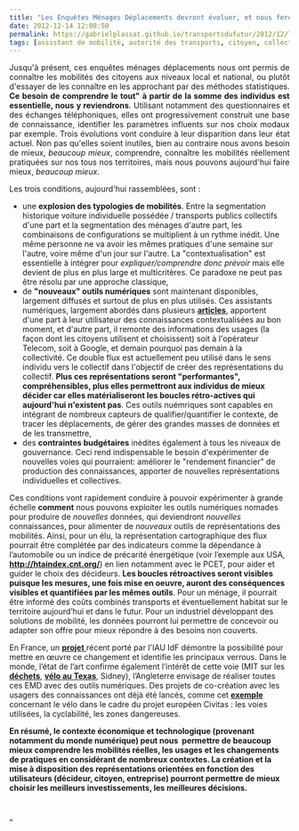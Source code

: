 ```yaml
---
title: "Les Enquêtes Ménages Déplacements devront évoluer, et nous ferons (beaucoup) mieux ..."
date: 2012-12-14 12:08:50
permalink: https://gabrielplassat.github.io/transportsdufutur/2012/12/les-enquetes-menages-deplacements-vont-disparaitre-mais-nous-ferons-beaucoup-mieux.html
tags: [assistant de mobilité, autorité des transports, citoyen, collectivité, enquete]
---
```


<p style="text-align: justify">Jusqu'à présent, ces enquêtes ménages déplacements nous ont permis de connaître les mobilités des citoyens aux niveaux local et national, ou plutôt d'essayer de les connaître en les approchant par des méthodes statistiques. <strong>Ce besoin de comprendre le tout" à partir de la somme des individus est essentielle, nous y reviendrons</strong>. Utilisant notamment des questionnaires et des échanges téléphoniques, elles ont progressivement construit une base de connaissance, identifier les paramètres influents sur nos choix modaux par exemple. Trois évolutions vont conduire à leur disparition dans leur état actuel. Non pas qu'elles soient inutiles, bien au contraire nous avons besoin de mieux, <em>beaucoup mieux</em>, comprendre, connaître les mobilités réellement pratiquées sur nos tous nos territoires, mais nous pouvons aujourd'hui faire mieux, <em>beaucoup mieux</em>.</p> <p style=""text-align: justify"">Les trois conditions, aujourd'hui rassemblées, sont : </p>   <!--more-->  <ul> <li> <div style=""text-align: justify"">une <strong>explosion des typologies de mobilités</strong>. Entre la segmentation historique voiture individuelle possédée / transports publics collectifs d'une part et la segmentation des ménages d'autre part, les combinaisons de configurations se multiplient à un rythme inédit. Une même personne ne va avoir les mêmes pratiques d'une semaine sur l'autre, voire même d'un jour sur l'autre. La "contextualisation" est essentielle à intégrer pour <em>expliquer/comprendre donc prévoir</em> mais elle devient de plus en plus large et multicritères. Ce paradoxe ne peut pas être résolu par une approche classique,</div> </li> <li> <div style=""text-align: justify"">de <strong>"nouveaux" outils numériques</strong> sont maintenant disponibles, largement diffusés et surtout de plus en plus utilisés. Ces assistants numériques, largement abordés dans plusieurs <strong><a href="https://gabrielplassat.github.io/transportsdufutur/2010/11/metanote-tdf-10-nous-etions-nous-sommes-et-nous-serons-des-cyborgs-lassistant-personnel-de-mobilite.html"" target=""_blank"">articles</a></strong>, apportent d'une part à leur utilisateur des connaissances contextualisées au bon moment, et d'autre part, il remonte des informations des usages (la façon dont les citoyens utilisent et choisissent) soit à l'opérateur Telecom, soit à Google, et demain pourquoi pas demain à la collectivité. Ce double flux est actuellement peu utilisé dans le sens individu vers le collectif dans l'objectif de créer des représentations du collectif. <strong>Plus ces représentations seront "performantes", compréhensibles, plus elles permettront aux individus de mieux décider car elles matérialiseront les boucles rétro-actives qui aujourd'hui n'existent pas</strong>. Ces outils nuémriques sont capables en intégrant de nombreux capteurs de qualifier/quantifier le contexte, de tracer les déplacements, de gérer des grandes masses de données et de les transmettre,</div> </li> <li>des <strong>contraintes budgétaires</strong> inédites également à tous les niveaux de gouvernance. Ceci rend indispensable le besoin d'expérimenter de nouvelles voies qui pourraient: améliorer le "rendement financier" de production des connaissances, apporter de nouvelles représentations individuelles et collectives.</li> </ul> <p style=""text-align: justify"">Ces conditions vont rapidement conduire à pouvoir expérimenter à grande échelle <strong>comment</strong> nous pouvons exploiter les outils numériques nomades pour produire de <em>nouvelles</em> données, qui deviendront <em>nouvelles</em> connaissances, pour alimenter de <em>nouveaux</em> outils de représentations des mobilités. Ainsi, pour un élu, la représentation cartographique des flux pourrait être complétée par des indicateurs comme la dépendance à l’automobile ou un indice de précarité énergétique (voir l’exemple aux USA, <strong><a href=""http://htaindex.cnt.org/"">http://htaindex.cnt.org/</a></strong>) en lien notamment avec le PCET, pour aider et guider le choix des décideurs. <strong>Les boucles rétroactives seront visibles puisque les mesures, une fois mise en oeuvre, auront des conséquences visibles et quantifiées par les mêmes outils</strong>. Pour un ménage, il pourrait être informé des coûts combinés transports et éventuellement habitat sur le territoire aujourd’hui et dans le futur. Pour un industriel développant des solutions de mobilité, les données pourront lui permettre de concevoir ou adapter son offre pour mieux répondre à des besoins non couverts.</p> <p style=""text-align: justify"">En France, un <a href=""http://www.iau-idf.fr/egtpargps"" target=""_blank""><strong>projet</strong> </a>récent porté par l'IAU IdF démontre la possibilité pour mettre en œuvre ce changement et identifie les principaux verrous. Dans le monde, l’état de l’art confirme également l’intérêt de cette voie (MIT sur les <strong><a href=""http://senseable.mit.edu/trashtrack/"" target=""_blank"">déchets</a></strong>, <strong><a href=""http://fr.slideshare.net/transportsdufutur/hudson-11-3569"" target=""_blank"">vélo au Texas</a></strong>, Sidney), l’Angleterre envisage de réaliser toutes ces EMD avec des outils numériques. Des projets de co-création avec les usagers des connaissances ont déjà été lancés, comme cet <a href=""http://www.civitas-mimosa.eu/main/index.php?option=com_content&view=article&id=340:european-cycling-challenge-2012-in-bologna&catid=45:articlesfrontpage"" target=""_blank""><strong>exemple</strong> </a>concernant le vélo dans le cadre du projet européen Civitas : les voies utilisées, la cyclabilité, les zones dangereuses.</p> <p style=""text-align: justify""> <strong>En résumé, le contexte économique et technologique (provenant notamment du monde numérique) peut nous  permettre de beaucoup mieux comprendre les mobilités réelles, les usages et les changements de pratiques en considérant de nombreux contextes. La création et la mise à disposition des représentations orientées en fonction des utilisateurs (décideur, citoyen, entreprise) pourront permettre de mieux choisir les meilleurs investissements, les meilleures décisions.</strong></p> <p style=""text-align: justify""> </p> <ul> </ul>"
